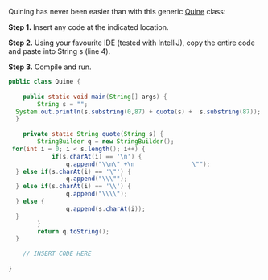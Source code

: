 Quining has never been easier than with this generic [Quine]([https://en.wikipedia.org/wiki/Quine_(computing)](https://en.wikipedia.org/wiki/Quine_(computing))) class:

**Step 1.** Insert any code at the indicated location.

**Step 2.** Using your favourite IDE (tested with IntelliJ), copy the entire code and paste into String s (line 4).

**Step 3.** Compile and run.



```Java
public class Quine {  
  
    public static void main(String[] args) {  
        String s = "";  
  System.out.println(s.substring(0,87) + quote(s) +  s.substring(87));  
  }  
  
    private static String quote(String s) {  
        StringBuilder q = new StringBuilder();  
 for(int i = 0; i < s.length(); i++) {  
            if(s.charAt(i) == '\n') {  
                q.append("\\n\" +\n                \"");  
  } else if(s.charAt(i) == '\"') {  
                q.append("\\\"");  
  } else if(s.charAt(i) == '\\') {  
                q.append("\\\\");  
  } else {  
                q.append(s.charAt(i));  
  }  
        }  
        return q.toString();  
  }  
  
    // INSERT CODE HERE  
  
}
```
